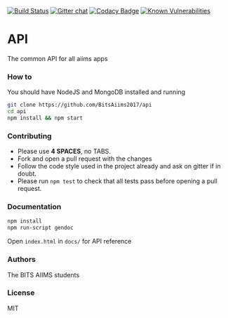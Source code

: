 [![Build Status](https://travis-ci.org/BitsAiims2017/api.svg?branch=master)](https://travis-ci.org/BitsAiims2017/api)
[![Gitter chat](https://badges.gitter.im/BitsAiims2017/api.png)](https://gitter.im/BITS-Developers/Lobby)
[![Codacy Badge](https://api.codacy.com/project/badge/Grade/ceb3c67ab4004c4ebeb8413a823dcc22)](https://www.codacy.com/app/UtkarshMe/api?utm_source=github.com&amp;utm_medium=referral&amp;utm_content=BitsAiims2017/api&amp;utm_campaign=Badge_Grade)
[![Known Vulnerabilities](https://snyk.io/test/github/bitsaiims2017/api/badge.svg)](https://snyk.io/test/github/bitsaiims2017/api)


# API
The common API for all aiims apps


### How to
You should have NodeJS and MongoDB installed and running
```bash
git clone https://github.com/BitsAiims2017/api
cd api
npm install && npm start
```


### Contributing
- Please use **4 SPACES**, no TABS.
- Fork and open a pull request with the changes
- Follow the code style used in the project already and ask on gitter if in
doubt.
- Please run ```npm test``` to check that all tests pass before opening a pull request.


### Documentation
```bash
npm install
npm run-script gendoc
```
Open ```index.html``` in ```docs/``` for API reference


### Authors
The BITS AIIMS students


### License
MIT
